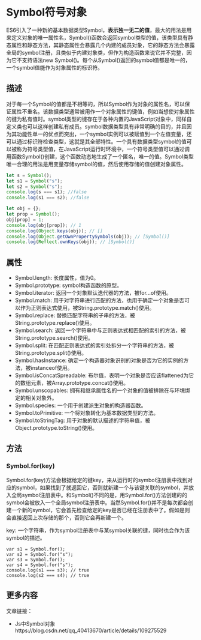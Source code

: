 # Symbol符号对象

ES6引入了一种新的基本数据类型Symbol，**表示独一无二的值**，最大的用法是用来定义对象的唯一属性名，Symbol()函数会返回symbol类型的值，该类型具有静态属性和静态方法，其静态属性会暴露几个内建的成员对象，它的静态方法会暴露全局的symbol注册，且类似于内建对象类，但作为构造函数来说它并不完整，因为它不支持语法new Symbol()。每个从Symbol()返回的symbol值都是唯一的，一个symbol值能作为对象属性的标识符。

## 描述

对于每一个Symbol的值都是不相等的，所以Symbol作为对象的属性名，可以保证属性不重名。该数据类型通常被用作一个对象属性的键值，例如当想使对象属性的键为私有值时。symbol类型的键存在于各种内置的JavaScript对象中，同样自定义类也可以这样创建私有成员。symbol数据类型具有非常明确的目的，并且因为其功能性单一的优点而突出，一个symbol实例可以被赋值到一个左值变量，还可以通过标识符检查类型，这就是其全部特性。一个具有数据类型symbol的值可以被称为符号类型值，在JavaScript运行时环境中，一个符号类型值可以通过调用函数Symbol()创建，这个函数动态地生成了一个匿名，唯一的值。Symbol类型唯一合理的用法是用变量存储symbol的值，然后使用存储的值创建对象属性。


```javascript
let s = Symbol();
let s1 = Symbol("s");
let s2 = Symbol("s");
console.log(s === s1); //false
console.log(s1 === s2); //false

let obj = {};
let prop = Symbol();
obj[prop] = 1;
console.log(obj[prop]); // 1
console.log(Object.keys(obj)); // []
console.log(Object.getOwnPropertySymbols(obj)); // [Symbol()]
console.log(Reflect.ownKeys(obj)); // [Symbol()]
```

## 属性

- Symbol.length: 长度属性，值为0。
- Symbol.prototype: symbol构造函数的原型。
- Symbol.iterator: 返回一个对象默认迭代器的方法，被for...of使用。
- Symbol.match: 用于对字符串进行匹配的方法，也用于确定一个对象是否可以作为正则表达式使用，被String.prototype.match()使用。
- Symbol.replace: 替换匹配字符串的子串的方法，被String.prototype.replace()使用。
- Symbol.search: 返回一个字符串中与正则表达式相匹配的索引的方法，被String.prototype.search()使用。
- Symbol.split: 在匹配正则表达式的索引处拆分一个字符串的方法，被String.prototype.split()使用。
- Symbol.hasInstance: 确定一个构造器对象识别的对象是否为它的实例的方法，被instanceof使用。
- Symbol.isConcatSpreadable: 布尔值，表明一个对象是否应该flattened为它的数组元素，被Array.prototype.concat()使用。
- Symbol.unscopables: 拥有和继承属性名的一个对象的值被排除在与环境绑定的相关对象外。
- Symbol.species: 一个用于创建派生对象的构造器函数。
- Symbol.toPrimitive: 一个将对象转化为基本数据类型的方法。
- Symbol.toStringTag: 用于对象的默认描述的字符串值，被Object.prototype.toString()使用。

## 方法

### Symbol.for(key)

Symbol.for(key)方法会根据给定的键key，来从运行时的symbol注册表中找到对应的symbol，如果找到了就返回它，否则就新建一个与该键关联的symbol，并放入全局symbol注册表中。和Symbol()不同的是，用Symbol.for()方法创建的的symbol会被放入一个全局symbol注册表中。当然Symbol.for()并不是每次都会创建一个新的symbol，它会首先检查给定的key是否已经在注册表中了。假如是则会直接返回上次存储的那个，否则它会再新建一个。

key: 一个字符串，作为symbol注册表中与某symbol关联的键，同时也会作为该symbol的描述。

```
var s1 = Symbol.for();
var s2 = Symbol.for("s");
var s3 = Symbol.for();
var s4 = Symbol.for("s");
console.log(s1 === s3); // true
console.log(s2 === s4); // true
```



## 更多内容

文章链接：

- Js中Symbol对象https://blog.csdn.net/qq_40413670/article/details/109275529